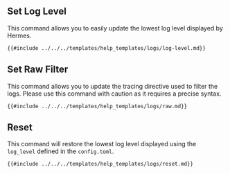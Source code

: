 ## Set Log Level

This command allows you to easily update the lowest log level displayed by Hermes.

```shell
{{#include ../../../templates/help_templates/logs/log-level.md}}
```

## Set Raw Filter

This command allows you to update the tracing directive used to filter the logs. Please use this command with caution as it requires a precise syntax.

```shell
{{#include ../../../templates/help_templates/logs/raw.md}}
```

## Reset

This command will restore the lowest log level displayed using the `log_level` defined in the `config.toml`.

```shell
{{#include ../../../templates/help_templates/logs/reset.md}}
```